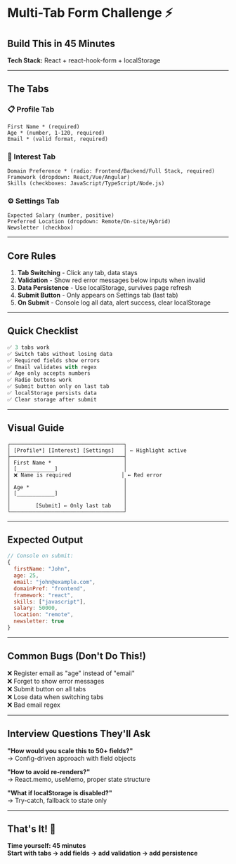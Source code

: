 # Multi-Tab Form Challenge ⚡

## Build This in 45 Minutes

**Tech Stack:** React + react-hook-form + localStorage

---

## The Tabs

### 📋 Profile Tab
```
First Name * (required)
Age * (number, 1-120, required)  
Email * (valid format, required)
```

### 💼 Interest Tab
```
Domain Preference * (radio: Frontend/Backend/Full Stack, required)
Framework (dropdown: React/Vue/Angular)
Skills (checkboxes: JavaScript/TypeScript/Node.js)
```

### ⚙️ Settings Tab
```
Expected Salary (number, positive)
Preferred Location (dropdown: Remote/On-site/Hybrid)
Newsletter (checkbox)
```

---

## Core Rules

1. **Tab Switching** - Click any tab, data stays
2. **Validation** - Show red error messages below inputs when invalid
3. **Data Persistence** - Use localStorage, survives page refresh
4. **Submit Button** - Only appears on Settings tab (last tab)
5. **On Submit** - Console log all data, alert success, clear localStorage

---

## Quick Checklist

```javascript
✅ 3 tabs work
✅ Switch tabs without losing data
✅ Required fields show errors
✅ Email validates with regex
✅ Age only accepts numbers
✅ Radio buttons work
✅ Submit button only on last tab
✅ localStorage persists data
✅ Clear storage after submit
```

---

## Visual Guide

```
┌────────────────────────────────────┐
│ [Profile*] [Interest] [Settings]   │ ← Highlight active
├────────────────────────────────────┤
│ First Name *                       │
│ [____________]                     │
│ ❌ Name is required                │ ← Red error
│                                    │
│ Age *                              │
│ [____________]                     │
│                                    │
│        [Submit] ← Only last tab    │
└────────────────────────────────────┘
```

---

## Expected Output

```javascript
// Console on submit:
{
  firstName: "John",
  age: 25,
  email: "john@example.com",
  domainPref: "frontend",
  framework: "react",
  skills: ["javascript"],
  salary: 50000,
  location: "remote",
  newsletter: true
}
```

---

## Common Bugs (Don't Do This!)

❌ Register email as "age" instead of "email"  
❌ Forget to show error messages  
❌ Submit button on all tabs  
❌ Lose data when switching tabs  
❌ Bad email regex

---

## Interview Questions They'll Ask

**"How would you scale this to 50+ fields?"**  
→ Config-driven approach with field objects

**"How to avoid re-renders?"**  
→ React.memo, useMemo, proper state structure

**"What if localStorage is disabled?"**  
→ Try-catch, fallback to state only

---

## That's It! 🚀

**Time yourself: 45 minutes**  
**Start with tabs → add fields → add validation → add persistence**